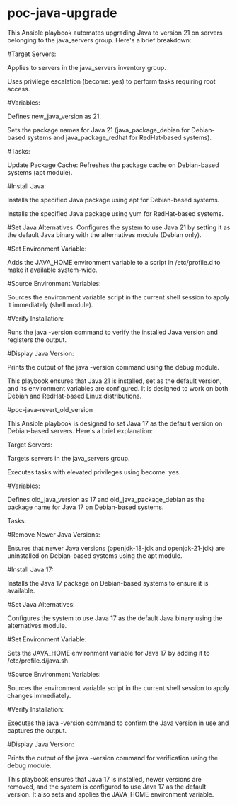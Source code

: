 # poc-java-upgrade

This Ansible playbook automates upgrading Java to version 21 on servers belonging to the java_servers group. Here's a brief breakdown:

#Target Servers:

Applies to servers in the java_servers inventory group.

Uses privilege escalation (become: yes) to perform tasks requiring root access.

#Variables:

Defines new_java_version as 21.

Sets the package names for Java 21 (java_package_debian for Debian-based systems and java_package_redhat for RedHat-based systems).

#Tasks:

Update Package Cache: Refreshes the package cache on Debian-based systems (apt module).

#Install Java:

Installs the specified Java package using apt for Debian-based systems.

Installs the specified Java package using yum for RedHat-based systems.

#Set Java Alternatives: Configures the system to use Java 21 by setting it as the default Java binary with the alternatives module (Debian only).

#Set Environment Variable:

Adds the JAVA_HOME environment variable to a script in /etc/profile.d to make it available system-wide.

#Source Environment Variables:

Sources the environment variable script in the current shell session to apply it immediately (shell module).

#Verify Installation:

Runs the java -version command to verify the installed Java version and registers the output.

#Display Java Version:

Prints the output of the java -version command using the debug module.

This playbook ensures that Java 21 is installed, set as the default version, and its environment variables are configured. It is designed to work on both Debian and RedHat-based Linux distributions.

#poc-java-revert_old_version

This Ansible playbook is designed to set Java 17 as the default version on Debian-based servers. Here's a brief explanation:

Target Servers:

Targets servers in the java_servers group.

Executes tasks with elevated privileges using become: yes.

#Variables:

Defines old_java_version as 17 and old_java_package_debian as the package name for Java 17 on Debian-based systems.

Tasks:

#Remove Newer Java Versions:

Ensures that newer Java versions (openjdk-18-jdk and openjdk-21-jdk) are uninstalled on Debian-based systems using the apt module.

#Install Java 17:

Installs the Java 17 package on Debian-based systems to ensure it is available.

#Set Java Alternatives:

Configures the system to use Java 17 as the default Java binary using the alternatives module.

#Set Environment Variable:

Sets the JAVA_HOME environment variable for Java 17 by adding it to /etc/profile.d/java.sh.

#Source Environment Variables:

Sources the environment variable script in the current shell session to apply changes immediately.

#Verify Installation:

Executes the java -version command to confirm the Java version in use and captures the output.

#Display Java Version:

Prints the output of the java -version command for verification using the debug module.

This playbook ensures that Java 17 is installed, newer versions are removed, and the system is configured to use Java 17 as the default version. It also sets and applies the JAVA_HOME environment variable.
